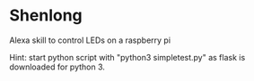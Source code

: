 # Shenlong
Alexa skill to control LEDs on a raspberry pi

Hint: start python script with "python3 simpletest.py" as flask is downloaded for python 3.
